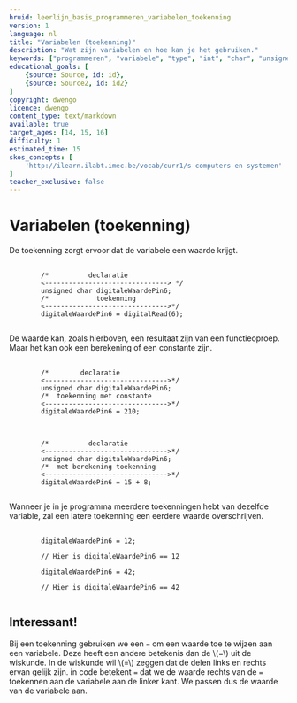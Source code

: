 ```yaml
---
hruid: leerlijn_basis_programmeren_variabelen_toekenning
version: 1
language: nl
title: "Variabelen (toekenning)"
description: "Wat zijn variabelen en hoe kan je het gebruiken."
keywords: ["programmeren", "variabele", "type", "int", "char", "unsigned", "float", "microcontroller", "µC", "arduino", "dwenguino"]
educational_goals: [
    {source: Source, id: id}, 
    {source: Source2, id: id2}
]
copyright: dwengo
licence: dwengo
content_type: text/markdown
available: true
target_ages: [14, 15, 16]
difficulty: 1
estimated_time: 15
skos_concepts: [
    'http://ilearn.ilabt.imec.be/vocab/curr1/s-computers-en-systemen'
]
teacher_exclusive: false
---
```


# Variabelen (toekenning)

De toekenning zorgt ervoor dat de variabele een waarde krijgt.

<pre>
    <code class="language-cpp">
        /*          declaratie            
        <-------------------------------> */
        unsigned char digitaleWaardePin6;
        /*            toekenning
        <------------------------------->*/
        digitaleWaardePin6 = digitalRead(6);
    </code>
</pre> 

De waarde kan, zoals hierboven, een resultaat zijn van een functieoproep. Maar het kan ook een berekening of een constante zijn.

<pre>
    <code class="language-cpp">
        /*        declaratie            
        <------------------------------->*/ 
        unsigned char digitaleWaardePin6;
        /*  toekenning met constante
        <------------------------------->*/
        digitaleWaardePin6 = 210;
    </code>
</pre> 

<pre>
    <code class="language-cpp">
        /*          declaratie            
        <------------------------------->*/
        unsigned char digitaleWaardePin6;
        /*  met berekening toekenning
        <------------------------------->*/
        digitaleWaardePin6 = 15 + 8;
    </code>
</pre> 

Wanneer je in je programma meerdere toekenningen hebt van dezelfde variable, zal een latere toekenning een eerdere waarde overschrijven.

<pre>
    <code class="language-cpp">
        digitaleWaardePin6 = 12;

        // Hier is digitaleWaardePin6 == 12

        digitaleWaardePin6 = 42;

        // Hier is digitaleWaardePin6 == 42
    </code>
</pre> 

<div class="dwengo-content sideinfo">
    <h2 class="title">Interessant!</h2>
    <div class="content">
        Bij een toekenning gebruiken we een <code class="language-cpp">=</code> om een waarde toe te wijzen aan een variabele. Deze heeft een andere betekenis dan de \(=\) uit de wiskunde. In de wiskunde wil \(=\) zeggen dat de delen links en rechts ervan gelijk zijn. in code betekent <code class="language-cpp">=</code> dat we de waarde rechts van de <code class="language-cpp">=</code> toekennen aan de variabele aan de linker kant. We passen dus de waarde van de variabele aan.
    </div>
</div>